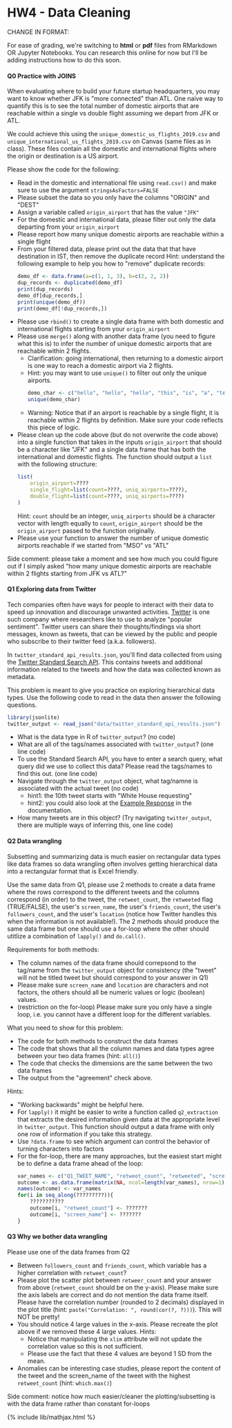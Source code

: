# HW4 - Data Cleaning

CHANGE IN FORMAT:

For ease of grading, we're switching to **html** or **pdf** files from RMarkdown OR Jupyter Notebooks.
You can research this online for now but I'll be adding instructions how to do this soon.

#### Q0 Practice with JOINS
When evaluating where to build your future startup headquarters, you may want to know whether JFK is "more connected" than ATL. One naive way to quantify this is to see the total number of domestic airports that are reachable within a single vs double flight assuming we depart from JFK or ATL.

We could achieve this using the `unique_domestic_us_flights_2019.csv` and `unique_international_us_flights_2019.csv` on Canvas (same files as in class). These files contain all the domestic and international flights where the origin or destination is a US airport.

Please show the code for the following:
- Read in the domestic and international file using `read.csv()` and make sure to use the argument `stringsAsFactors=FALSE`
- Please subset the data so you only have the columns "ORIGIN" and "DEST"
- Assign a variable called `origin_airport` that has the value `"JFK"`
- For the domestic and international data, please filter out only the data departing from your `origin_airport`
- Please report how many unique domestic airports are reachable within a single flight
- From your filtered data, please print out the data that that have destination in IST, then remove the duplicate record
    Hint: understand the following example to help you how to "remove" duplicate records:
    ```r
    demo_df <- data.frame(a=c(1, 1, 3), b=c(2, 2, 2))
    dup_records <- duplicated(demo_df)
    print(dup_records)
    demo_df[dup_records,]
    print(unique(demo_df))
    print(demo_df[!dup_records,])
    ```
- Please use `rbind()` to create a single data frame with both domestic and international flights starting from your `origin_airport`
- Please use `merge()` along with another data frame (you need to figure what this is) to infer the number of unique domestic airports that are reachable within 2 flights. 
    - Clarification: going international, then returning to a domestic airport is one way to reach a domestic airport via 2 flights.
    - Hint: you may want to use `unique()` to filter out only the unique airports.
        ```r
        demo_char <- c("hello", "hello", "hello", "this", "is", "a", "telemarketing", "call")
        unique(demo_char)
        ```
    - Warning: Notice that if an airport is reachable by a single flight, it is reachable within 2 flights by definition. Make sure your code reflects this piece of logic.
- Please clean up the code above (but do not overwrite the code above) into a single function that takes in the inputs `origin_airport` that should be a character like "JFK" and a single data frame that has both the international and domestic flights. The function should output a `list` with the following structure:
    ```r
    list(
        origin_airport=????
        single_flight=list(count=????, uniq_airports=????),
        double_flight=list(count=????, uniq_airports=????)
    )
    ```
    Hint: `count` should be an integer, `uniq_airports` should be a character vector with length equally to `count`, `origin_airport` should be the `origin_airport` passed to the function originally. 
- Please use your function to answer the number of unique domestic airports reachable if we started from "MSO" vs "ATL"

Side comment: please take a moment and see how much you could figure out if I simply asked "how many unique domestic airports are reachable within 2 flights starting from JFK vs ATL?"


#### Q1 Exploring data from Twitter
Tech companies often have ways for people to interact with their data to speed up innovation
and discourage unwanted activities. [Twitter](https://twitter.com/home) is one such company where researchers like to
use to analyze "popular sentiment". Twitter users can share their thoughts/findings via short messages, known as tweets, that can be viewed by the public and people who subscribe to their twitter feed (a.k.a. followers).

In `twitter_standard_api_results.json`, you'll find data collected from using the [Twitter Standard Search API](https://developer.twitter.com/en/docs/tweets/search/api-reference/get-search-tweets).
This contains tweets and additional information related to the tweets and how the data was collected known as metadata.

This problem is meant to give you practice on exploring hierarchical data types. Use the following code
to read in the data then answer the following questions.

```r
library(jsonlite)
twitter_output <- read_json("data/twitter_standard_api_results.json")
```
- What is the data type in R of `twitter_output`? (no code)
- What are all of the tags/names associated with `twitter_output`? (one line code)
- To use the Standard Search API, you have to enter a search query, what query did we use to collect this data? Please read the tags/names to find this out. (one line code)
- Navigate through the `twitter_output` object, what tag/namne is associated with the actual tweet (no code)
  - hint1: the 10th tweet starts with "White House requesting"
  - hint2: you could also look at the [Example Response](https://developer.twitter.com/en/docs/tweets/search/api-reference/get-search-tweets) in the documentation.
- How many tweets are in this object? (Try navigating `twitter_output`, there are multiple ways of inferring this, one line code)


#### Q2 Data wrangling
Subsetting and summarizing data is much easier on rectangular data types like data frames so data wrangling often involves getting hierarchical data into a rectangular format that is Excel friendly.

Use the same data from Q1, please use 2 methods to create a data frame where the rows correspond to the different
tweets and the columns correspond (in order) to the tweet, the `retweet_count`, the `retweeted` flag (TRUE/FALSE), 
the user's `screen_name`, the user's `friends_count`, the user's `followers_count`, and the user's `location` (notice
how Twitter handles this when the information is not available!). The 2 methods should produce the same data frame but one should use a for-loop where the other should utitlize a combination of `lapply()` and `do.call()`.

Requirements for both methods:
- The column names of the data frame should correpsond to the tag/name from the `twitter_output` object for consistency (the "tweet" will not be titled tweet but should correspond to your answer in Q1)
- Please make sure `screen_name` and `location` are characters and not factors, the others should all be numeric values or logic (boolean) values.
- (restriction on the for-loop) Please make sure you only have a single loop, i.e. you cannot have a different loop for the different variables.

What you need to show for this problem:
- The code for both methods to construct the data frames
- The code that shows that all the column names and data types agree between your two data frames (hint: `all()`)
- The code that checks the dimensions are the same between the two data frames
- The output from the "agreement" check above.

Hints:
- "Working backwards" might be helpful here.
- For `lapply()` it might be easier to write a function called `q2_extraction` that extracts the desired information given data at the appropriate level in `twitter_output`. This function should output a data frame with only one row of information if you take this strategy.
- Use `?data.frame` to see which argument can control the behavior of turning characters into factors
- For the for-loop, there are many approaches, but the easiest start might be to define a data frame ahead of the loop:
    ```r
    var_names <- c("Q1_TWEET_NAME", "retweet_count", "retweeted", "screen_name", "friends_count", "followers_count", "location")
    outcome <- as.data.frame(matrix(NA, ncol=length(var_names), nrow=1))
    names(outcome) <- var_names
    for(i in seq_along(?????????)){
        ???????????
        outcome[i, "retweet_count"] <- ???????
        outcome[i, "screen_name"] <- ???????
    }
    ```

#### Q3 Why we bother data wrangling
Please use one of the data frames from Q2
- Between `followers_count` and `friends_count`, which variable has a higher correlation with `retweet_count`?
- Please plot the scatter plot between `retweer_count` and your answer from above (`retweet_count` should be on the y-axis). Please make sure the axis labels are correct and do not mention the data frame itself. Please have the correlation number (rounded to 2 decimals) displayed in the plot title (hint: `paste("Correlation: ", round(cor(?, ?)))`). This will NOT be pretty!
- You should notice 4 large values in the x-axis. Please recreate the plot above if we removed these 4 large values. Hints:
    - Notice that manipulating the `xlim` attribute will not update the correlation value so this is not sufficient.
    - Please use the fact that these 4 values are beyond 1 SD from the mean.
- Anomalies can be interesting case studies, please report the content of the tweet and the screen_name of the tweet with the highest `retweet_count` (hint: `which.max()`)

Side comment: notice how much easier/cleaner the plotting/subsetting is with the data frame rather than constant for-loops


{% include lib/mathjax.html %}

